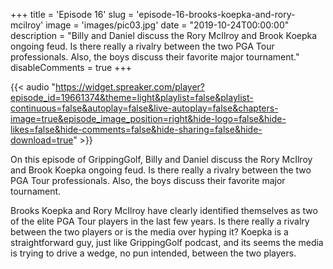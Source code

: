 +++
title = 'Episode 16'
slug = 'episode-16-brooks-koepka-and-rory-mcilroy'
image = 'images/pic03.jpg'
date = "2019-10-24T00:00:00"
description = "Billy and Daniel discuss the Rory McIlroy and Brook Koepka ongoing feud. Is there really a rivalry between the two PGA Tour professionals. Also, the boys discuss their favorite major tournament."
disableComments = true
+++

{{< audio "https://widget.spreaker.com/player?episode_id=19661374&theme=light&playlist=false&playlist-continuous=false&autoplay=false&live-autoplay=false&chapters-image=true&episode_image_position=right&hide-logo=false&hide-likes=false&hide-comments=false&hide-sharing=false&hide-download=true" >}}


On this episode of GrippingGolf, Billy and Daniel discuss the Rory McIlroy and Brook Koepka ongoing feud. Is there really a rivalry between the two PGA Tour professionals. Also, the boys discuss their favorite major tournament.

Brooks Koepka and Rory McIlroy have clearly identified themselves as two of the elite PGA Tour players in the last few years. Is there really a rivalry between the two players or is the media over hyping it? Koepka is a straightforward guy, just like GrippingGolf podcast, and its seems the media is trying to drive a wedge, no pun intended, between the two players.


